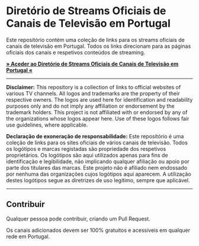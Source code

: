 # Diretório de Streams Oficiais de Canais de Televisão em Portugal

Este repositório contém uma coleção de links para os streams oficiais de canais de televisão em Portugal. Todos os links direcionam para as páginas oficiais dos canais e respetivos conteúdos de streaming.

<b><a href="https://ghnp5.github.io/portugal-tv/">» Aceder ao Diretório de Streams Oficiais de Canais de Televisão em Portugal «</a></b>

---

**Disclaimer:** This repository is a collection of links to official websites of various TV channels. All logos and trademarks are the property of their respective owners. The logos are used here for identification and readability purposes only and do not imply any affiliation or endorsement by the trademark holders. This project is not affiliated with or endorsed by any of the organizations whose logos appear here. Use of these logos follows fair use guidelines, where applicable.

**Declaração de exoneração de responsabilidade:** Este repositório é uma coleção de links para os sites oficiais de vários canais de televisão. Todos os logótipos e marcas registadas são propriedade dos respetivos proprietários. Os logótipos são aqui utilizados apenas para fins de identificação e legibilidade, não implicando qualquer afiliação ou apoio por parte dos titulares das marcas. Este projeto não é afiliado nem endossado por nenhuma das organizações cujos logótipos aqui aparecem. A utilização destes logótipos segue as diretrizes de uso legítimo, sempre que aplicável.

---

## Contribuir

Qualquer pessoa pode contribuir, criando um Pull Request.

Os canais adicionados devem ser 100% gratuitos e acessíveis em qualquer rede em Portugal.
